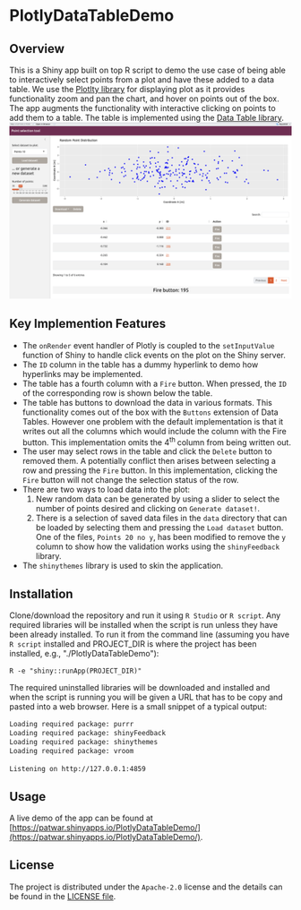 # PlotlyDataTableDemo
## Overview
This is a Shiny app built on top R script to demo the use case of being able to interactively select points from a plot and have these added to a data table. We use the [Plotlty library](https://plotly.com) for displaying 
plot as it provides functionality zoom and pan the chart, and hover on points out of the box. The app augments the functionality with interactive clicking on points to add them to a table. The table is implemented
using the [Data Table library](https://rstudio.github.io/DT/).
![Screenshot of the PlotlyDataTableDemo in action](doc/PlotlyDataTableDemo%20in%20Action.png)
## Key Implemention Features
* The `onRender` event handler of Plotly is coupled to the `setInputValue` function of Shiny to handle click events on the plot on the Shiny server.
* The `ID` column in the table has a dummy hyperlink to demo how hyperlinks may be implemented.
* The table has a fourth column with a `Fire` button. When pressed, the `ID` of the corresponding row is shown below the table.
* The table has buttons to download the data in various formats. This functionality comes out of the box with the `Buttons` extension of Data Tables. However one problem with the default implementation is that
it writes out all the columns which would include the column with the Fire button. This implementation omits the 4<sup>th </sup> column from being written out.
* The user may select rows in the table and click the `Delete` button to removed them. A potentially conflict then arises between selecting a row and pressing the `Fire` button. In this implementation,
clicking the `Fire` button will not change the selection status of the row.
* There are two ways to load data into the plot:
  1. New random data can be generated by using a slider to select the number of points desired and clicking on `Generate dataset!`.
  2. There is a selection of saved data files in the `data` directory that can be loaded by selecting them and pressing the `Load dataset` button. One of the files, `Points 20 no y`, has been modified to remove the `y` column to show how the validation works using the `shinyFeedback` library.
* The `shinythemes` library is used to skin the application.
## Installation
Clone/download the repository and run it using `R Studio` or `R script`. Any required libraries will be installed when the script is run unless they have been already installed.
To run it from the command line (assuming you have `R script` installed and PROJECT_DIR is where the project has been installed, e.g., "./PlotlyDataTableDemo"):
```
R -e "shiny::runApp(PROJECT_DIR)"
```
The required uninstalled libraries will be downloaded and installed and when the script is running you will be given a URL that has to be copy and pasted into a web browser. Here is a small snippet of a typical output:
```
Loading required package: purrr
Loading required package: shinyFeedback
Loading required package: shinythemes
Loading required package: vroom

Listening on http://127.0.0.1:4859
```
## Usage
A live demo of the app can be found at [https://patwar.shinyapps.io/PlotlyDataTableDemo/](https://patwar.shinyapps.io/PlotlyDataTableDemo/).

## License
The project is distributed under the `Apache-2.0` license and the details can be found in the [LICENSE file](./LICENSE).

